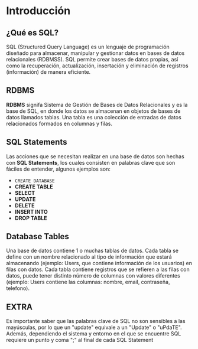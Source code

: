 # Introducción 
## ¿Qué es SQL?
SQL (Structured Query Language) es un lenguaje de programación diseñado para almacenar, manipular y gestionar datos en bases de datos relacionales (RDBMSS).
SQL permite crear bases de datos propias, así como la recuperación, actualización, insertación y eliminación de registros (información)  de manera eficiente. 

## RDBMS
**RDBMS** signifa Sistema de Gestión de Bases de Datos Relacionales y es la base de SQL, en donde los datos se almacenan en objetos de bases de datos llamados tablas.
Una tabla es una colección de entradas de datos relacionados formados en columnas y filas.

## SQL Statements
Las acciones que se necesitan realizar en una base de datos son hechas con **SQL Statements**, los cuales consisten en palabras clave que son fáciles 
de entender, algunos ejemplos son:
- `CREATE DATABASE`
- **CREATE TABLE**
- **SELECT**
- **UPDATE**
- **DELETE**
- **INSERT INTO**
- **DROP TABLE**

## Database Tables
Una base de datos contiene 1 o muchas tablas de datos. Cada tabla se define con un nombre relacionado al tipo de información que estará almacenando
(ejemplo: Users, que contiene información de los usuarios) en filas con datos. Cada tabla contiene registros que se refieren a las filas con datos,
puede tener distinto número de columnas con valores diferentes (ejemplo: Users contiene las columnas: nombre, email, contraseña, telefono).

## **EXTRA**
Es importante saber que las palabras clave de SQL no son sensibles a las mayúsculas, por lo que un "update" equivale a un "Update" o "uPdaTE". Además, 
dependiendo el sistema y entorno en el que se encuentre SQL requiere un punto y coma ";" al final de cada SQL Statement
